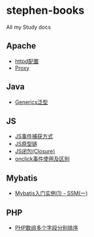# stephen-books
All my Study docs

## Apache
* [httpd配置](https://github.com/StephenTao/stephen-books/blob/master/apache/httpd%E9%85%8D%E7%BD%AE.md)
* [Proxy](https://github.com/StephenTao/stephen-books/blob/master/apache/Proxy.md)

## Java
* [Generics泛型](https://github.com/StephenTao/stephen-books/blob/master/java/Generics%E6%B3%9B%E5%9E%8B.md)

## JS
* [JS事件捕获方式](https://github.com/StephenTao/stephen-books/blob/master/js/JS%E4%BA%8B%E4%BB%B6%E6%8D%95%E8%8E%B7%E6%96%B9%E5%BC%8F.md)
* [JS原型链](https://github.com/StephenTao/stephen-books/blob/master/js/JS%E5%8E%9F%E5%9E%8B%E9%93%BE.md)
* [JS闭包(Closure)](https://github.com/StephenTao/stephen-books/blob/master/js/JS%E9%97%AD%E5%8C%85(Closure).md)
* [onclick事件使用及区别](https://github.com/StephenTao/stephen-books/blob/master/js/onclick%E4%BA%8B%E4%BB%B6%E4%BD%BF%E7%94%A8%E5%8F%8A%E5%8C%BA%E5%88%AB.md)


## Mybatis
* [Mybatis入门实例(1) - SSM(一)](https://github.com/StephenTao/stephen-books/blob/master/mybatis/Mybatis%E5%85%A5%E9%97%A8%E5%AE%9E%E4%BE%8B(1)%20-%20SSM(%E4%B8%80).md)



## PHP
* [PHP数组多个字段分别排序](https://github.com/StephenTao/stephen-books/blob/master/php/PHP%E6%95%B0%E7%BB%84%E5%A4%9A%E4%B8%AA%E5%AD%97%E6%AE%B5%E5%88%86%E5%88%AB%E6%8E%92%E5%BA%8F.md)
